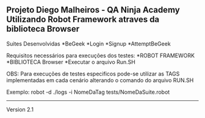 Projeto Diego Malheiros - QA Ninja Academy 
Utilizando  Robot Framework atraves da biblioteca Browser
---------------------------------------------------------------
Suites Desenvolvidas
 *BeGeek
 *Login
 *Signup
 *AttemptBeGeek


Requisitos necessários para execuções dos testes: 
*ROBOT FRAMEWORK
*BIBLIOTECA Browser
*Executar o arquivo Run.SH


OBS: Para execuções de testes especificos pode-se utilizar as TAGS implementadas em cada cenário alterando o comando do arquivo RUN.SH 

Exemplo: robot -d ./logs -i NomeDaTag  tests/NomeDaSuite.robot

------------------------------------------------------------------
Version 2.1
